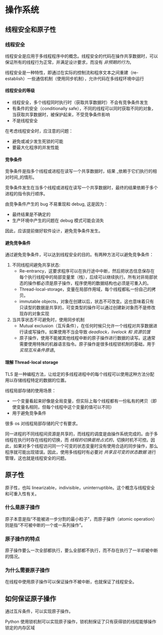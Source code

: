 # 操作系统

## 线程安全和原子性

### 线程安全

线程安全是应用于多线程程序中的概念。线程安全的代码在操作共享数据时，可以保证所有的线程行为正常，并满足设计要求，而没有 _非预期的行为_。

线程安全是一种特性，即通过在实际的控制流和程序文本之间重建（re-establish）一些通信机制（使用同步机制），允许代码在多线程环境中运行

#### 线程安全的等级

- 线程安全，多个线程同时执行时（获取共享数据时）不会有竞争条件发生
- 有条件的安全（conditionally safe），不同的线程可以同时获取不同的对象，当获取共享数据时，被保护起来，不受竞争条件影响
- 不是线程安全

在考虑线程安全时，应注意的问题：
- 避免或减少发生死锁的可能
- 要最大化程序的并发性能


#### 竞争条件

竞争条件是指多个线程或进程在读写一个共享数据时，结果 _依赖于它们执行的相对时间_的情形。

竞争条件发生在当多个线程或进程在读写一个共享数据时，最终的结果依赖于多个进程的指令执行顺序。

由竞争条件产生的 bug 不易重现和 debug, 这是因为：
- 最终结果是不确定的
- 生产环境中产生的问题在 debug 模式可能会消失

因此，应该提前做好软件设计，避免竞争条件发生。


#### 避免竞争条件

通过避免竞争条件，可以达到线程安全的目的。有两种方法可以避免竞争条件：
1. 不同线程间避免共享状态:
    - Re-entrancy，这要求程序可以在执行途中中断，然后把状态信息保存在每个执行线程中的局部变量里（栈），后续可以继续执行。所有对非局部状态的操作都必须是原子操作，程序使用的数据结构也必须是可重入的。
    - Thread-local-storage，变量在局部作用域，每个线程都私一份自己的拷贝。
    - immutable objects，对象在创建以后，状态不可改变。这也意味着只有只读型的数据是共享的，可变类型的操作可以通过创建新对象而不是修改现存的对象实现
2. 当共享状态不可避免时，使用同步机制
    - Mutual exclusion（互斥条件），在任何时候只允许一个线程对共享数据进行读或写操作。如果使用不当会导致 _deadlock，livelock 和 资源饥饿_
    - 原子操作，使用不能被其他线程中断的原子操作进行数据的读写。这通常需要使用特殊的机器语言指令。原子操作是很多线程锁机制的基础，用于 _实现互斥条件原语_。


#### 理解 Thread-local storage 

TLS 是一种编程方法，让给定的多线程进程中的每个线程可以使用这种方法分配用以存储线程特定的数据的位置。

线程局部存储的使用场景：
- 一个变量看起来好像是全局变量，但实际上每个线程都有一份私有的拷贝（即使变量名相同，但每个线程中这个变量的值可以不同）
- 用于避免竞争条件

很多 os 对线程局部存储的尺寸有要求。


同一进程的不同线程间资源是共享的，而线程的调度是由操作系统完成的。由于多线程在执行时存在线程的切换，而 _线程的切换是抢占式的_，切换时机不可控。因此，如果对多个线程访问同一个可变的状态变量时没有使用合适的同步操作，那么程序就可能出现错误。因此，使用多线程时有必要对 _共享且可变的状态数据_ 进行管理，这也就是线程安全的问题。


## 原子性

原子性，也叫 linearizable，indivisible，uninterruptible。这个概念与线程安全和可重入性有关。

### 什么是原子操作

原子本意是指“不能被进一步分割的最小粒子”，而原子操作（atomic operation）则是指“不可被中断的一个或一系列操作”。

### 原子操作的特点

原子操作要么一次全部都执行，要么全部都不执行，而不存在执行了一半却被中断的情况。

### 为什么需要原子操作

在线程中使用原子操作可以保证操作不被中断，也就保证了线程安全。

## 如何保证原子操作

通过互斥条件，可以实现原子操作。

Python 使用锁机制可以实现原子操作，锁机制保证了只有获得锁的线程能够操作锁定的内存区域
